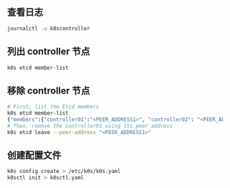 ## 查看日志

```bash
journalctl -u k0scontroller
```

## 列出 controller 节点

```bash
k0s etcd member-list
```

## 移除 controller 节点 

```bash
# First, list the Etcd members
k0s etcd member-list
{"members":{"controller01":"<PEER_ADDRESS1>", "controller02": "<PEER_ADDRESS2>", "controller03": "<PEER_ADDRESS3>"}}
# Then, remove the controller01 using its peer address
k0s etcd leave --peer-address "<PEER_ADDRESS1>"
```

## 创建配置文件

```bash
k0s config create > /etc/k0s/k0s.yaml
k0sctl init > k0sctl.yaml
```